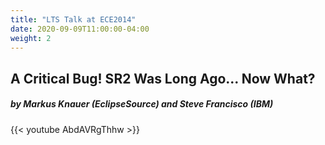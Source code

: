 ```yaml
---
title: "LTS Talk at ECE2014"
date: 2020-09-09T11:00:00-04:00
weight: 2
---
```


A Critical Bug! SR2 Was Long Ago... Now What?
---------------------------------------------

##### by Markus Knauer (EclipseSource) and Steve Francisco (IBM)

{{< youtube AbdAVRgThhw >}}

